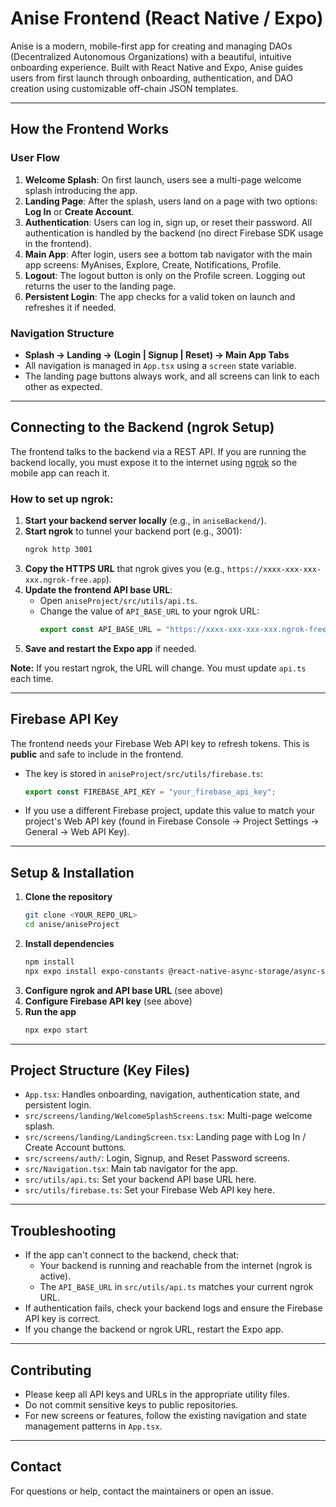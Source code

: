 # Anise Frontend (React Native / Expo)

Anise is a modern, mobile-first app for creating and managing DAOs (Decentralized Autonomous Organizations) with a beautiful, intuitive onboarding experience. Built with React Native and Expo, Anise guides users from first launch through onboarding, authentication, and DAO creation using customizable off-chain JSON templates.

---

## How the Frontend Works

### **User Flow**
1. **Welcome Splash**: On first launch, users see a multi-page welcome splash introducing the app.
2. **Landing Page**: After the splash, users land on a page with two options: **Log In** or **Create Account**.
3. **Authentication**: Users can log in, sign up, or reset their password. All authentication is handled by the backend (no direct Firebase SDK usage in the frontend).
4. **Main App**: After login, users see a bottom tab navigator with the main app screens: MyAnises, Explore, Create, Notifications, Profile.
5. **Logout**: The logout button is only on the Profile screen. Logging out returns the user to the landing page.
6. **Persistent Login**: The app checks for a valid token on launch and refreshes it if needed.

### **Navigation Structure**
- **Splash → Landing → (Login | Signup | Reset) → Main App Tabs**
- All navigation is managed in `App.tsx` using a `screen` state variable.
- The landing page buttons always work, and all screens can link to each other as expected.

---

## **Connecting to the Backend (ngrok Setup)**

The frontend talks to the backend via a REST API. If you are running the backend locally, you must expose it to the internet using [ngrok](https://ngrok.com/) so the mobile app can reach it.

### **How to set up ngrok:**
1. **Start your backend server locally** (e.g., in `aniseBackend/`).
2. **Start ngrok** to tunnel your backend port (e.g., 3001):
   ```bash
   ngrok http 3001
   ```
3. **Copy the HTTPS URL** that ngrok gives you (e.g., `https://xxxx-xxx-xxx-xxx.ngrok-free.app`).
4. **Update the frontend API base URL**:
   - Open `aniseProject/src/utils/api.ts`.
   - Change the value of `API_BASE_URL` to your ngrok URL:
     ```js
     export const API_BASE_URL = "https://xxxx-xxx-xxx-xxx.ngrok-free.app";
     ```
5. **Save and restart the Expo app** if needed.

**Note:** If you restart ngrok, the URL will change. You must update `api.ts` each time.

---

## **Firebase API Key**

The frontend needs your Firebase Web API key to refresh tokens. This is **public** and safe to include in the frontend.

- The key is stored in `aniseProject/src/utils/firebase.ts`:
  ```js
  export const FIREBASE_API_KEY = "your_firebase_api_key";
  ```
- If you use a different Firebase project, update this value to match your project's Web API key (found in Firebase Console → Project Settings → General → Web API Key).

---

## **Setup & Installation**

1. **Clone the repository**
   ```bash
   git clone <YOUR_REPO_URL>
   cd anise/aniseProject
   ```
2. **Install dependencies**
   ```bash
   npm install
   npx expo install expo-constants @react-native-async-storage/async-storage expo-linear-gradient react-native-pager-view
   ```
3. **Configure ngrok and API base URL** (see above)
4. **Configure Firebase API key** (see above)
5. **Run the app**
   ```bash
   npx expo start
   ```

---

## **Project Structure (Key Files)**

- `App.tsx`: Handles onboarding, navigation, authentication state, and persistent login.
- `src/screens/landing/WelcomeSplashScreens.tsx`: Multi-page welcome splash.
- `src/screens/landing/LandingScreen.tsx`: Landing page with Log In / Create Account buttons.
- `src/screens/auth/`: Login, Signup, and Reset Password screens.
- `src/Navigation.tsx`: Main tab navigator for the app.
- `src/utils/api.ts`: Set your backend API base URL here.
- `src/utils/firebase.ts`: Set your Firebase Web API key here.

---

## **Troubleshooting**
- If the app can't connect to the backend, check that:
  - Your backend is running and reachable from the internet (ngrok is active).
  - The `API_BASE_URL` in `src/utils/api.ts` matches your current ngrok URL.
- If authentication fails, check your backend logs and ensure the Firebase API key is correct.
- If you change the backend or ngrok URL, restart the Expo app.

---

## **Contributing**
- Please keep all API keys and URLs in the appropriate utility files.
- Do not commit sensitive keys to public repositories.
- For new screens or features, follow the existing navigation and state management patterns in `App.tsx`.

---

## **Contact**
For questions or help, contact the maintainers or open an issue.
